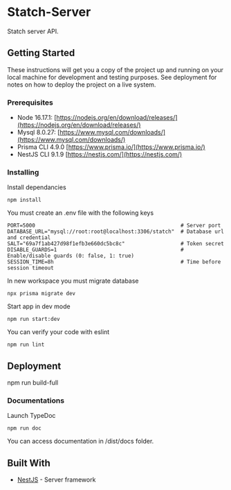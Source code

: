 
# Statch-Server

Statch server API.

## Getting Started

These instructions will get you a copy of the project up and running on your local machine for development and testing purposes. See deployment for notes on how to deploy the project on a live system.

### Prerequisites

* Node 16.17.1: [https://nodejs.org/en/download/releases/](https://nodejs.org/en/download/releases/)
* Mysql 8.0.27: [https://www.mysql.com/downloads/](https://www.mysql.com/downloads/)
* Prisma CLI 4.9.0 [https://www.prisma.io/](https://www.prisma.io/)
* NestJS CLI 9.1.9 [https://nestjs.com/](https://nestjs.com/) 

### Installing

Install dependancies

```
npm install
```

You must create an .env file with the following keys

```
PORT=5000                                               # Server port
DATABASE_URL="mysql://root:root@localhost:3306/statch"  # Database url and credential
SALT="69a7f1ab427d98f1efb3e660dc5bc8c"                  # Token secret
DISABLE_GUARDS=1                                        # Enable/disable guards (0: false, 1: true)
SESSION_TIME=8h                                         # Time before session timeout
```

In new workspace you must migrate database

```
npx prisma migrate dev
```

Start app in dev mode

```
npm run start:dev
```

You can verify your code with eslint

```
npm run lint
```

## Deployment

npm run build-full

### Documentations

Launch TypeDoc
```
npm run doc
```

You can access documentation in /dist/docs folder.

## Built With

* [NestJS](https://nestjs.com/) - Server framework